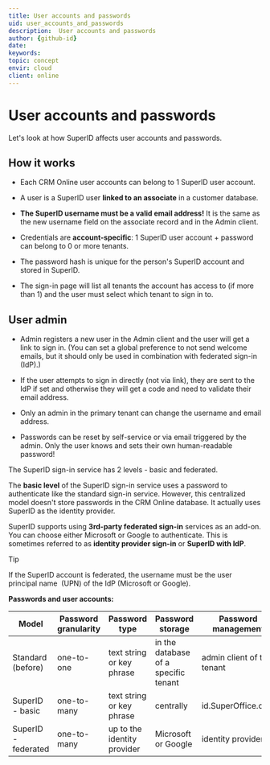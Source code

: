 ```yaml
---
title: User accounts and passwords
uid: user_accounts_and_passwords
description:  User accounts and passwords
author: {github-id}
date:
keywords:
topic: concept
envir: cloud
client: online
---
```


# User accounts and passwords

Let's look at how SuperID affects user accounts and passwords.

## How it works

* Each CRM Online user accounts can belong to 1 SuperID user account.

* A user is a SuperID user **linked to an associate** in a customer database.

* **The SuperID username must be a valid email address!** It is the same as the new username field on the associate record and in the Admin client.

* Credentials are **account-specific**: 1 SuperID user account + password can belong to 0 or more tenants.

* The password hash is unique for the person's SuperID account and stored in SuperID.

* The sign-in page will list all tenants the account has access to (if more than 1) and the user must select which tenant to sign in to.

## User admin

* Admin registers a new user in the Admin client and the user will get a link to sign in. (You can set a global preference to not send welcome emails, but it should only be used in combination with federated sign-in (IdP).)

* If the user attempts to sign in directly (not via link), they are sent to the IdP if set and otherwise they will get a code and need to validate their email address.

* Only an admin in the primary tenant can change the username and email address.

* Passwords can be reset by self-service or via email triggered by the admin. Only the user knows and sets their own human-readable password!

The SuperID sign-in service has 2 levels - basic and federated.

The **basic level** of the SuperID sign-in service uses a password to authenticate like the standard sign-in service. However, this centralized model doesn't store passwords in the CRM Online database. It actually uses SuperID as the identity provider.

SuperID supports using **3rd-party federated sign-in** services as an add-on. You can choose either Microsoft or Google to authenticate. This is sometimes referred to as **identity provider sign-in** or **SuperID with IdP**.

> [!TIP]
> If the SuperID account is federated, the username must be the user principal name  (UPN) of the IdP (Microsoft or Google).

**Passwords and user accounts:**

| Model | Password granularity | Password type | Password storage | Password management | Authentication |
|-----------|-------------|-----------|-------------|-----------|-------------|
| Standard (before) | one-to-one | text string or key phrase | in the database of a specific tenant | admin client of the tenant | email address or username + password for 1 specific tenant |
| SuperID - basic | one-to-many | text string or key phrase | centrally | id.SuperOffice.com | SuperID user account |
| SuperID - federated | one-to-many | up to the identity provider | Microsoft or Google | identity provider | Microsoft or Google account |
